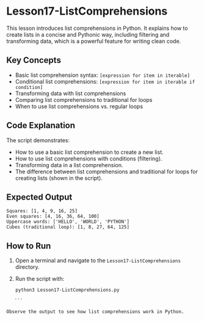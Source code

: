 # Lesson17-ListComprehensions

This lesson introduces list comprehensions in Python. It explains how to create lists in a concise and Pythonic way, including filtering and transforming data, which is a powerful feature for writing clean code.

## Key Concepts

- Basic list comprehension syntax: `[expression for item in iterable]`
- Conditional list comprehensions: `[expression for item in iterable if condition]`
- Transforming data with list comprehensions
- Comparing list comprehensions to traditional for loops
- When to use list comprehensions vs. regular loops

## Code Explanation

The script demonstrates:
- How to use a basic list comprehension to create a new list.
- How to use list comprehensions with conditions (filtering).
- Transforming data in a list comprehension.
- The difference between list comprehensions and traditional for loops for creating lists (shown in the script).

## Expected Output

```
Squares: [1, 4, 9, 16, 25]
Even squares: [4, 16, 36, 64, 100]
Uppercase words: ['HELLO', 'WORLD', 'PYTHON']
Cubes (traditional loop): [1, 8, 27, 64, 125]
```

## How to Run

1. Open a terminal and navigate to the `Lesson17-ListComprehensions` directory.
2. Run the script with:

   ```sh
   python3 Lesson17-ListComprehensions.py
   ```

````
   ```

Observe the output to see how list comprehensions work in Python.
